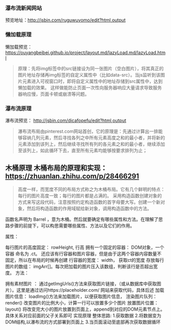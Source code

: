 ### 瀑布流新闻网站
预览地址：http://jsbin.com/ruguwuvomo/edit?html,output

### 懒加载原理
懒加载预览： https://ouyangbeibei.github.io/project/layout.md/lazyLoad.md/lazyLoad.html

> 原理：先将img标签中的src链接设为同一张图片（空白图片），将其真正的图片地址存储再img标签的自定义属性中（比如data-src）。当js监听到该图片元素进入可视窗口时，即将自定义属性中的地址存储到src属性中，达到懒加载的效果。
这样做能防止页面一次性向服务器响应大量请求导致服务器响应慢，页面卡顿或崩溃等问题。
### 瀑布流原理
 瀑布流预览： http://jsbin.com/dicafopefu/edit?html,output 
> 瀑布流布局由pinterest.com网站首创，它的原理是：先通过计算出一排能够容纳几列元素，然后寻找各列之中所有元素高度之和的最小者，并将新的元素添加到该列上，然后继续寻找所有列的各元素之和的最小者，继续添加至该列上，如此循环下去，直至所有元素均能够按要求排列为止；

## 木桶原理 木桶布局的原理和实现：https://zhuanlan.zhihu.com/p/28466291 
> 高度一样，而宽度不同的布局方式称之为木桶布局。它有几个鲜明的特点： 每行的图片高度一致；每行的图片都是占满的。 采用构造函数创建对象的方式来写这段代码，注意按照约定构造函数的首字母要大写。创建一个新对象，然后将构造函数的作用域赋给新对象，调用构造函数中的方法。

函数名声明为 Barrel ，意为木桶。然后就要确定有哪些属性和方法。在理解了思路步骤的前提下，可以构思需要哪些属性、方法以及它们的作用。

属性：

每行图片的高度固定： rowHeight, 行高
拥有一个固定的容器： DOM对象，一个容器 命名为 .ct。 还应该有行容器和图片容器，但是由于这两个容器内容数量不固定，所以在布局的时候再创建
行容器的宽度： width， 获取ct的宽度
存放每行图片的数组： imgArr[]。每次把加载的图片压入该数组，判断该行是否超出宽度。
方法：

拥有素材图片 ： 通过getImgUrls()方法来获取图片链接，（或从数据库中获取图片）。这里是通过访问https://placeholder.com/ 网站来获取代码，具体后述
加载图片信息： loadImg()方法来加载图片，以便获取图片信息，
渲染图片队列： render() 改变图片的比例大小，计算一行可以放置多少个图片
放置图片位置： layout() 将改变完大小的图片放置到页面上，append到对应的DOM元素节点上。具体关系对应前面的父子关系即可
实现原理
整体思路: 1.获取数据 2.将数据变为DOM结构,以瀑布流的方式部署到页面上 3.当页面滚动至底部再次获取数据循环
